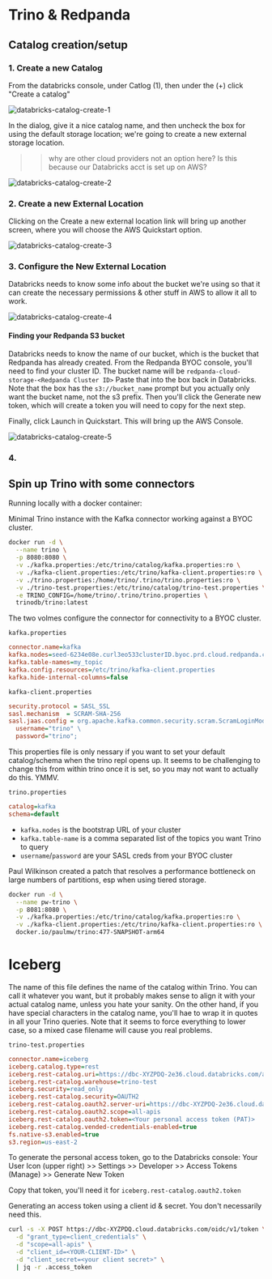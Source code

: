 # Trino & Redpanda


## Catalog creation/setup

### 1.  Create a new Catalog

From the databricks console, under Catlog (1), then under the (+) click "Create a catalog"

![databricks-catalog-create-1](https://github.com/user-attachments/assets/fb4d41c4-7a01-424e-8925-dbc23eb3c757)

In the dialog, give it a nice catalog name, and then uncheck the box for using the default storage location; we're going to create a new external storage location.  

>> why are other cloud providers not an option here?  Is this because our Databricks acct is set up on AWS?

![databricks-catalog-create-2](https://github.com/user-attachments/assets/010dc6c5-21b5-4fce-aef1-51286474c933)

### 2. Create a new External Location

Clicking on the Create a new external location link will bring up another screen, where you will choose the AWS Quickstart option.  

![databricks-catalog-create-3](https://github.com/user-attachments/assets/4d7f8170-ff6f-4c23-8ec8-7b27d531d33f)



### 3. Configure the New External Location

Databricks needs to know some info about the bucket we're using so that it can create the necessary permissions & other stuff in AWS to allow it all to work. 

![databricks-catalog-create-4](https://github.com/user-attachments/assets/f69a313c-2302-4407-b0b7-57198c0c90d3)


#### Finding your Redpanda S3 bucket

Databricks needs to know the name of our bucket, which is the bucket that Redpanda has already created.  From the Redpanda BYOC console, you'll need to find your cluster ID.  The bucket name will be `redpanda-cloud-storage-<Redpanda Cluster ID>`  Paste that into the box back in Databricks.  Note that the box has the `s3://bucket_name` prompt but you actually only want the bucket name, not the s3 prefix.  Then you'll click the Generate new token, which will create a token you will need to copy for the next step.   

Finally, click Launch in Quickstart.  This will bring up the AWS Console.

![databricks-catalog-create-5](https://github.com/user-attachments/assets/2222a969-43d0-4412-a54d-789098890229)


### 4. 


## Spin up Trino with some connectors

Running locally with a docker container:

Minimal Trino instance with the Kafka connector working against a BYOC cluster.

```bash
docker run -d \
  --name trino \
  -p 8080:8080 \
  -v ./kafka.properties:/etc/trino/catalog/kafka.properties:ro \
  -v ./kafka-client.properties:/etc/trino/kafka-client.properties:ro \
  -v ./trino.properties:/home/trino/.trino/trino.properties:ro \
  -v ./trino-test.properties:/etc/trino/catalog/trino-test.properties \
  -e TRINO_CONFIG=/home/trino/.trino/trino.properties \
  trinodb/trino:latest
```



The two volmes configure the connector for connectivity to a BYOC cluster.

`kafka.properties`
```ini
connector.name=kafka
kafka.nodes=seed-6234e08e.curl3eo533clusterID.byoc.prd.cloud.redpanda.com:9092
kafka.table-names=my_topic
kafka.config.resources=/etc/trino/kafka-client.properties
kafka.hide-internal-columns=false
```

`kafka-client.properties`
```ini
security.protocol = SASL_SSL
sasl.mechanism  = SCRAM-SHA-256
sasl.jaas.config = org.apache.kafka.common.security.scram.ScramLoginModule required \
  username="trino" \
  password="trino";
```

This properties file is only nessary if you want to set your default catalog/schema when the trino repl opens up.  It seems to be challenging to change this from within trino once it is set, so you may not want to actually do this.  YMMV.

`trino.properties`
```ini
catalog=kafka
schema=default
```



* `kafka.nodes` is the bootstrap URL of your cluster
* `kafka.table-name` is a comma separated list of the topics you want Trino to query
* `username`/`password` are your SASL creds from your BYOC cluster




Paul Wilkinson created a patch that resolves a performance bottleneck on large numbers of partitions, esp when using tiered storage.

```bash
docker run -d \
  --name pw-trino \
  -p 8081:8080 \
  -v ./kafka.properties:/etc/trino/catalog/kafka.properties:ro \
  -v ./kafka-client.properties:/etc/trino/kafka-client.properties:ro \
  docker.io/paulmw/trino:477-SNAPSHOT-arm64
```



# Iceberg

The name of this file defines the name of the catalog within Trino.   You can call it whatever you want, but it probably makes sense to align it with your actual catalog name, unless you hate your sanity.  On the other hand, if you have special characters in the catalog name, you'll hae to wrap it in quotes in all your Trino queries.  Note that it seems to force everything to lower case, so a mixed case filename will cause you real problems.

`trino-test.properties`
```ini
connector.name=iceberg
iceberg.catalog.type=rest
iceberg.rest-catalog.uri=https://dbc-XYZPDQ-2e36.cloud.databricks.com/api/2.1/unity-catalog/iceberg-rest
iceberg.rest-catalog.warehouse=trino-test
iceberg.security=read_only
iceberg.rest-catalog.security=OAUTH2
iceberg.rest-catalog.oauth2.server-uri=https://dbc-XYZPDQ-2e36.cloud.databricks.com/oidc/v1/token
iceberg.rest-catalog.oauth2.scope=all-apis
iceberg.rest-catalog.oauth2.token=<Your personal access token (PAT)>
iceberg.rest-catalog.vended-credentials-enabled=true
fs.native-s3.enabled=true
s3.region=us-east-2
```

To generate the personal access token, go to the Databricks console:
Your User Icon (upper right) >> Settings >> Developer >> Access Tokens (Manage) >> Generate New Token

Copy that token, you'll need it for `iceberg.rest-catalog.oauth2.token`





Generating an access token using a client id & secret.  You don't necessarily need this.

```bash
curl -s -X POST https://dbc-XYZPDQ.cloud.databricks.com/oidc/v1/token \
  -d "grant_type=client_credentials" \
  -d "scope=all-apis" \
  -d "client_id=<YOUR-CLIENT-ID>" \
  -d "client_secret=<your client secret>" \
  | jq -r .access_token
```

